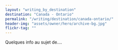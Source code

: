 ```yaml
---
layout: "writing_by_destination"
destination: "Canada - Ontario"
permalink: "/writing/destination/canada-ontario/"
header-img: "assets/owner/hero/archive-bg.jpg"
flickr-tag: ""
---
```


Quelques info au sujet de....